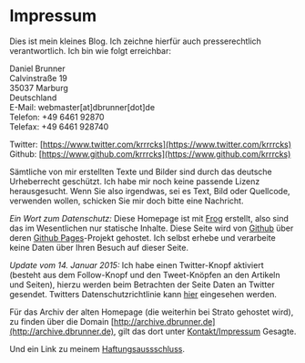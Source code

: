 # Impressum

Dies ist mein kleines Blog. Ich zeichne hierfür auch presserechtlich verantwortlich.
Ich bin wie folgt erreichbar:

Daniel Brunner  
Calvinstraße 19  
35037 Marburg   
Deutschland  
E-Mail: webmaster[at]dbrunner[dot]de  
Telefon: +49 6461 92870  
Telefax: +49 6461 928740  

Twitter: [https://www.twitter.com/krrrcks](https://www.twitter.com/krrrcks)  
Github: [https://www.github.com/krrrcks](https://www.github.com/krrrcks)  

Sämtliche von mir erstellten Texte und Bilder sind durch das deutsche
Urheberrecht geschützt. Ich habe mir noch keine passende Lizenz
herausgesucht. Wenn Sie also irgendwas, sei es Text, Bild oder
Quellcode, verwenden wollen, schicken Sie mir doch bitte eine
Nachricht. 

*Ein Wort zum Datenschutz:* Diese Homepage ist
mit [Frog](https://github.com/greghendershott/frog) erstellt, also
sind das im Wesentlichen nur statische Inhalte. Diese Seite wird
von [Github](https://github.com) über
deren [Github Pages](https://pages.github.com)-Projekt gehostet.  Ich
selbst erhebe und verarbeite keine Daten über Ihren Besuch auf dieser
Seite.

*Update vom 14. Januar 2015:* Ich habe einen Twitter-Knopf aktiviert
 (besteht aus dem Follow-Knopf und den Tweet-Knöpfen an den Artikeln
 und Seiten), hierzu werden beim Betrachten der Seite Daten an Twitter
 gesendet. Twitters Datenschutzrichtlinie
 kann [hier](https://twitter.com/privacy) eingesehen werden.

Für das Archiv der alten Homepage (die weiterhin bei Strato gehostet
wird), zu finden über die
Domain [http://archive.dbrunner.de](http://archive.dbrunner.de), gilt
das dort
unter [Kontakt/Impressum](http://archive.dbrunner.de/kontakt.html)
Gesagte.

Und ein Link zu
meinem [Haftungsaussschluss](http://www.disclaimer.de/disclaimer.htm).

